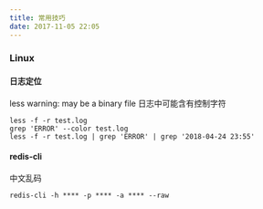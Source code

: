 ```yaml
---
title: 常用技巧
date: 2017-11-05 22:05
---
```


### Linux

#### 日志定位

less warning: may be a binary file
日志中可能含有控制字符
```
less -f -r test.log
grep 'ERROR' --color test.log
less -f -r test.log | grep 'ERROR' | grep '2018-04-24 23:55'
```

#### redis-cli

中文乱码
```
redis-cli -h **** -p **** -a **** --raw
```
